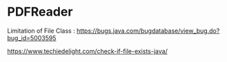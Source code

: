 # PDFReader

Limitation of File Class : https://bugs.java.com/bugdatabase/view_bug.do?bug_id=5003595

https://www.techiedelight.com/check-if-file-exists-java/
